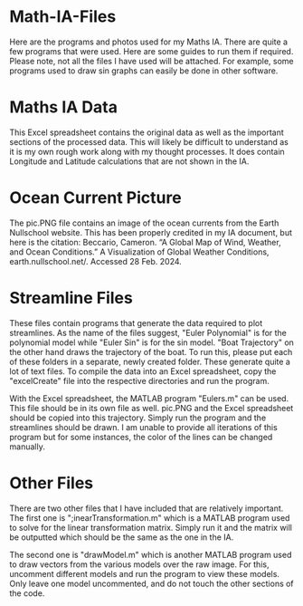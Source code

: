 # Math-IA-Files
Here are the programs and photos used for my Maths IA.
There are quite a few programs that were used. Here are some guides to run them if required.
Please note, not all the files I have used will be attached. For example, some programs used to draw sin graphs can easily be done in other software.

# Maths IA Data
This Excel spreadsheet contains the original data as well as the important sections of the processed data.
This will likely be difficult to understand as it is my own rough work along with my thought processes.
It does contain Longitude and Latitude calculations that are not shown in the IA.

# Ocean Current Picture
The pic.PNG file contains an image of the ocean currents from the Earth Nullschool website.
This has been properly credited in my IA document, but here is the citation:
Beccario, Cameron. “A Global Map of Wind, Weather, and Ocean Conditions.” A Visualization of Global Weather Conditions, earth.nullschool.net/. Accessed 28 Feb. 2024. 

# Streamline Files
These files contain programs that generate the data required to plot streamlines.
As the name of the files suggest, "Euler Polynomial" is for the polynomial model while "Euler Sin" is for the sin model.
"Boat Trajectory" on the other hand draws the trajectory of the boat.
To run this, please put each of these folders in a separate, newly created folder. These generate quite a lot of text files.
To compile the data into an Excel spreadsheet, copy the "excelCreate" file into the respective directories and run the program.

With the Excel spreadsheet, the MATLAB program "Eulers.m" can be used. This file should be in its own file as well.
pic.PNG and the Excel spreadsheet should be copied into this trajectory.
Simply run the program and the streamlines should be drawn.
I am unable to provide all iterations of this program but for some instances, the color of the lines can be changed manually.

# Other Files
There are two other files that I have included that are relatively important.
The first one is ";inearTransformation.m" which is a MATLAB program used to solve for the linear transformation matrix.
Simply run it and the matrix will be outputted which should be the same as the one in the IA.

The second one is "drawModel.m" which is another MATLAB program used to draw vectors from the various models over the raw image.
For this, uncomment different models and run the program to view these models. 
Only leave one model uncommented, and do not touch the other sections of the code.
